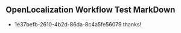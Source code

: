 ## OpenLocalization Workflow Test MarkDown
* 1e37befb-2610-4b2d-86da-8c4a5fe56079 thanks!

<!--HONumber=Aug16_HO2-->


